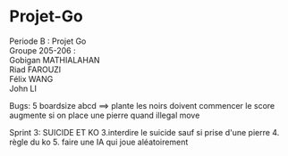 # Projet-Go
Periode B : Projet Go <br />
Groupe 205-206 : <br />
Gobigan MATHIALAHAN <br />
Riad FAROUZI <br />
Félix WANG <br />
John LI <br />


Bugs:
5 boardsize abcd ==> plante
les noirs doivent commencer 
le score augmente si on place une pierre quand illegal move


Sprint 3: SUICIDE ET KO
3.interdire le suicide sauf si prise d'une pierre
4. règle du ko
5. faire une IA qui joue aléatoirement

